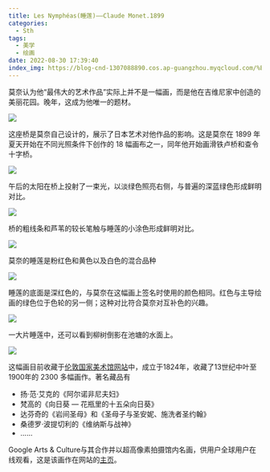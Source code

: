 ```yaml
---
title: Les Nymphéas(睡莲)——Claude Monet.1899
categories:
  - Sth
tags:
  - 美学
  - 绘画
date: 2022-08-30 17:39:40
index_img: https://blog-cnd-1307088890.cos.ap-guangzhou.myqcloud.com/%E7%9D%A1%E8%8E%B2%E6%B1%A0-%E8%8E%AB%E5%A5%88.jpg
---
```


<!-- more -->
<!-- categories:Dev、Ops、Study、Sth、News、work-->
<!-- tags: 
Python、MySQL、LeetCode、机器学习、Linux、Big Data、Java、BlockChain、Docker、Web 、分布式、
Maven、数据结构、JVM、JavaScript、Crontab、Shell、Ubuntu、VPN、NodeJS、String、VM、Hadoop、
Life、树莓派、Git、Hexo、算法、运维、网络、算法、电影、美学、写作、哲学、文档
 -->
莫奈认为他“最伟大的艺术作品”实际上并不是一幅画，而是他在吉维尼家中创造的美丽花园。晚年，这成为他唯一的题材。

![](https://blog-cnd-1307088890.cos.ap-guangzhou.myqcloud.com/%E7%9D%A1%E8%8E%B2%E6%B1%A0-%E8%8E%AB%E5%A5%88.jpg)



这座桥是莫奈自己设计的，展示了日本艺术对他作品的影响。这是莫奈在 1899 年夏天开始在不同光照条件下创作的 18 幅画布之一，同年他开始画滑铁卢桥和查令十字桥。

![](https://blog-cnd-1307088890.cos.ap-guangzhou.myqcloud.com/image-20220830170930775.png)



午后的太阳在桥上投射了一束光，以淡绿色照亮右侧，与普遍的深蓝绿色形成鲜明对比。

![](https://blog-cnd-1307088890.cos.ap-guangzhou.myqcloud.com/image-20220830171017093.png)



桥的粗线条和芦苇的较长笔触与睡莲的小涂色形成鲜明对比。

![](https://blog-cnd-1307088890.cos.ap-guangzhou.myqcloud.com/image-20220830171052730.png)



莫奈的睡莲是粉红色和黄色以及白色的混合品种

![](https://blog-cnd-1307088890.cos.ap-guangzhou.myqcloud.com/image-20220830171115241.png)



睡莲的底面是深红色的，与莫奈在这幅画上签名时使用的颜色相同。红色与主导绘画的绿色位于色轮的另一侧；这种对比符合莫奈对互补色的兴趣。

![](https://blog-cnd-1307088890.cos.ap-guangzhou.myqcloud.com/image-20220830171138834.png)



一大片睡莲中，还可以看到柳树倒影在池塘的水面上。

![](https://blog-cnd-1307088890.cos.ap-guangzhou.myqcloud.com/image-20220830171229926.png)



这幅画目前收藏于[伦敦国家美术馆网站](https://www.nationalgallery.org.uk/)中，成立于1824年，收藏了13世纪中叶至1900年的 2300 多幅画作。著名藏品有

* 扬·范·艾克的《阿尔诺非尼夫妇》
* 梵高的《向日葵 — 花瓶里的十五朵向日葵》
* 达芬奇的《岩间圣母》和《圣母子与圣安妮、施洗者圣约翰》
* 桑德罗·波提切利的《维纳斯与战神》
* ……

Google Arts & Culture与其合作并以超高像素拍摄馆内名画，供用户全球用户在线观看，这是该画作在网站的[主页](https://artsandculture.google.com/story/SgUR72lKcegxJQ)。

